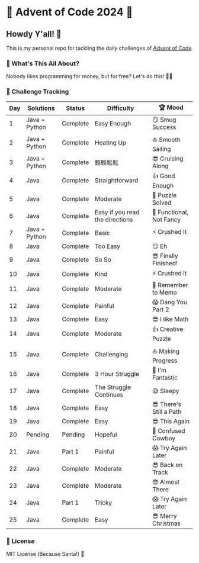 # 🎄 Advent of Code 2024 🧊

## Howdy Y'all! 🎁

This is my personal repo for tackling the daily challenges of [Advent of Code](https://adventofcode.com/2024)

### 🌟 What's This All About?

Nobody likes programming for money, but for free? Let's do this! 💸🚀

### 🧩 Challenge Tracking
| Day | Solutions     | Status        | Difficulty  | 🏆 Mood              
|-----|---------------|---------------|-------------|-----------------------
| 1   | Java + Python | Complete      | Easy Enough | 😏 Smug Success      
| 2   | Java + Python | Complete      | Heating Up  | ⛵ Smooth Sailing
| 3   | Java + Python | Complete      | 輕輕鬆鬆     | 😎 Cruising Along 
| 4   | Java          | Complete      | Straightforward  | 👍 Good Enough
| 5   | Java          | Complete      | Moderate    | 🤷 Puzzle Solved
| 6   | Java          | Complete      | Easy if you read the directions     | 🔧 Functional, Not Fancy
| 7   | Java + Python | Complete      | Basic     | ⚡ Crushed It 
| 8   | Java          | Complete      | Too Easy  | 😏 Eh
| 9   | Java          | Complete      | So So     | 😎 Finally Finished!
| 10  | Java          | Complete      | Kind     | ⚡ Crushed It
| 11  | Java          | Complete      | Moderate     | 🤠 Remember to Memo 
| 12  | Java          | Complete      | Painful     | 😱 Dang You Part 2  
| 13  | Java          | Complete      | Easy        | 😎 I like Math 
| 14  | Java          | Complete      | Moderate     | 👍 Creative Puzzle 
| 15  | Java          | Complete      | Challenging     | ⛵ Making Progress
| 16  | Java          | Complete      | 3 Hour Struggle     | 🦄 I'm Fantastic
| 17  | Java          | Complete      | The Struggle Continues     | 😪 Sleepy
| 18  | Java          | Complete      | Easy     | 😎 There's Still a Path 
| 19  | Java          | Complete      | Easy     | 😎 This Again
| 20  | Pending       | Pending       | Hopeful     | 🤠 Confused Cowboy
| 21  | Java          | Part 1        | Painful     | 😱 Try Again Later
| 22  | Java          | Complete      | Moderate     | 😎 Back on Track
| 23  | Java          | Complete      | Moderate     | 😎 Almost There
| 24  | Java          | Part 1        | Tricky     | 😱 Try Again Later
| 25  | Java          | Complete      | Easy     | 😎 Merry Christmas

### 📜 License

MIT License (Because Santa!) 🎅
